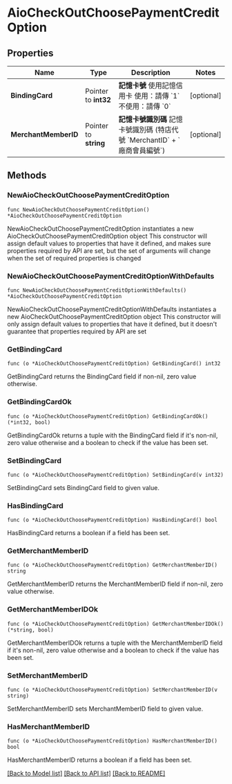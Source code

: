 # AioCheckOutChoosePaymentCreditOption

## Properties

Name | Type | Description | Notes
------------ | ------------- | ------------- | -------------
**BindingCard** | Pointer to **int32** | **記憶卡號** 使用記憶信用卡 使用：請傳 &#x60;1&#x60; 不使用：請傳 &#x60;0&#x60;  | [optional] 
**MerchantMemberID** | Pointer to **string** | **記憶卡號識別碼** 記憶卡號識別碼 (特店代號 &#x60;MerchantID&#x60; + &#x60;廠商會員編號&#x60;)  | [optional] 

## Methods

### NewAioCheckOutChoosePaymentCreditOption

`func NewAioCheckOutChoosePaymentCreditOption() *AioCheckOutChoosePaymentCreditOption`

NewAioCheckOutChoosePaymentCreditOption instantiates a new AioCheckOutChoosePaymentCreditOption object
This constructor will assign default values to properties that have it defined,
and makes sure properties required by API are set, but the set of arguments
will change when the set of required properties is changed

### NewAioCheckOutChoosePaymentCreditOptionWithDefaults

`func NewAioCheckOutChoosePaymentCreditOptionWithDefaults() *AioCheckOutChoosePaymentCreditOption`

NewAioCheckOutChoosePaymentCreditOptionWithDefaults instantiates a new AioCheckOutChoosePaymentCreditOption object
This constructor will only assign default values to properties that have it defined,
but it doesn't guarantee that properties required by API are set

### GetBindingCard

`func (o *AioCheckOutChoosePaymentCreditOption) GetBindingCard() int32`

GetBindingCard returns the BindingCard field if non-nil, zero value otherwise.

### GetBindingCardOk

`func (o *AioCheckOutChoosePaymentCreditOption) GetBindingCardOk() (*int32, bool)`

GetBindingCardOk returns a tuple with the BindingCard field if it's non-nil, zero value otherwise
and a boolean to check if the value has been set.

### SetBindingCard

`func (o *AioCheckOutChoosePaymentCreditOption) SetBindingCard(v int32)`

SetBindingCard sets BindingCard field to given value.

### HasBindingCard

`func (o *AioCheckOutChoosePaymentCreditOption) HasBindingCard() bool`

HasBindingCard returns a boolean if a field has been set.

### GetMerchantMemberID

`func (o *AioCheckOutChoosePaymentCreditOption) GetMerchantMemberID() string`

GetMerchantMemberID returns the MerchantMemberID field if non-nil, zero value otherwise.

### GetMerchantMemberIDOk

`func (o *AioCheckOutChoosePaymentCreditOption) GetMerchantMemberIDOk() (*string, bool)`

GetMerchantMemberIDOk returns a tuple with the MerchantMemberID field if it's non-nil, zero value otherwise
and a boolean to check if the value has been set.

### SetMerchantMemberID

`func (o *AioCheckOutChoosePaymentCreditOption) SetMerchantMemberID(v string)`

SetMerchantMemberID sets MerchantMemberID field to given value.

### HasMerchantMemberID

`func (o *AioCheckOutChoosePaymentCreditOption) HasMerchantMemberID() bool`

HasMerchantMemberID returns a boolean if a field has been set.


[[Back to Model list]](../README.md#documentation-for-models) [[Back to API list]](../README.md#documentation-for-api-endpoints) [[Back to README]](../README.md)


